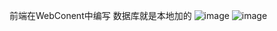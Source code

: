 前端在WebConent中编写
数据库就是本地加的
![image](https://github.com/user-attachments/assets/64edc743-8e8b-4ab4-9ceb-9ff6ab57d110)
![image](https://github.com/user-attachments/assets/93b458e1-48c8-4620-9192-8f6294cbab89)
